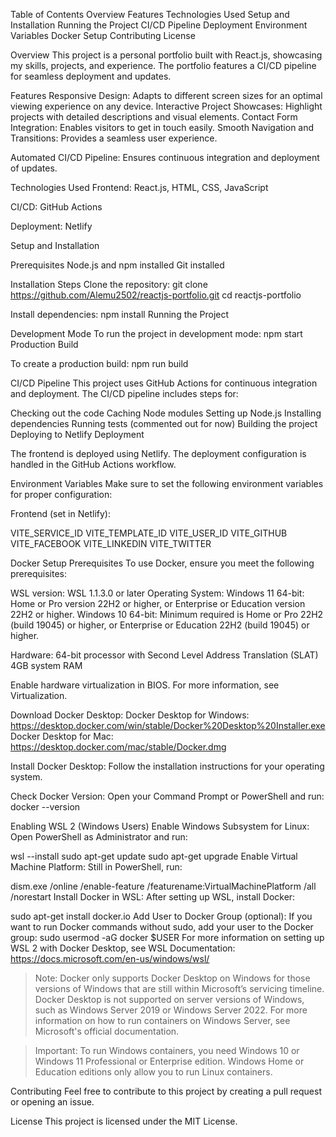 Table of Contents
Overview
Features
Technologies Used
Setup and Installation
Running the Project
CI/CD Pipeline
Deployment
Environment Variables
Docker Setup
Contributing
License

Overview
This project is a personal portfolio built with React.js, showcasing my skills, projects, and experience. The portfolio features a CI/CD pipeline for seamless deployment and updates.

Features
Responsive Design: Adapts to different screen sizes for an optimal viewing experience on any device.
Interactive Project Showcases: Highlight projects with detailed descriptions and visual elements.
Contact Form Integration: Enables visitors to get in touch easily.
Smooth Navigation and Transitions: Provides a seamless user experience.

Automated CI/CD Pipeline: Ensures continuous integration and deployment of updates.

Technologies Used
Frontend: React.js, HTML, CSS, JavaScript

CI/CD: GitHub Actions

Deployment: Netlify

Setup and Installation

Prerequisites
Node.js and npm installed
Git installed

Installation Steps
Clone the repository:
git clone https://github.com/Alemu2502/reactjs-portfolio.git
cd reactjs-portfolio

Install dependencies:
npm install
Running the Project

Development Mode
To run the project in development mode:
npm start
Production Build

To create a production build:
npm run build

CI/CD Pipeline
This project uses GitHub Actions for continuous integration and deployment. The CI/CD pipeline includes steps for:

Checking out the code
Caching Node modules
Setting up Node.js
Installing dependencies
Running tests (commented out for now)
Building the project
Deploying to Netlify
Deployment

The frontend is deployed using Netlify. The deployment configuration is handled in the GitHub Actions workflow.

Environment Variables
Make sure to set the following environment variables for proper configuration:

Frontend (set in Netlify):

VITE_SERVICE_ID
VITE_TEMPLATE_ID
VITE_USER_ID
VITE_GITHUB
VITE_FACEBOOK
VITE_LINKEDIN
VITE_TWITTER

Docker Setup
Prerequisites
To use Docker, ensure you meet the following prerequisites:

WSL version: WSL 1.1.3.0 or later
Operating System:
Windows 11 64-bit: Home or Pro version 22H2 or higher, or Enterprise or Education version 22H2 or higher.
Windows 10 64-bit: Minimum required is Home or Pro 22H2 (build 19045) or higher, or Enterprise or Education 22H2 (build 19045) or higher.

Hardware:
64-bit processor with Second Level Address Translation (SLAT)
4GB system RAM

Enable hardware virtualization in BIOS. For more information, see Virtualization.

Download Docker Desktop:
Docker Desktop for Windows: https://desktop.docker.com/win/stable/Docker%20Desktop%20Installer.exe
Docker Desktop for Mac: https://desktop.docker.com/mac/stable/Docker.dmg

Install Docker Desktop: Follow the installation instructions for your operating system.

Check Docker Version: Open your Command Prompt or PowerShell and run:
docker --version

Enabling WSL 2 (Windows Users)
Enable Windows Subsystem for Linux: Open PowerShell as Administrator and run:

wsl --install
sudo apt-get update
sudo apt-get upgrade
Enable Virtual Machine Platform: Still in PowerShell, run:

dism.exe /online /enable-feature /featurename:VirtualMachinePlatform /all /norestart
Install Docker in WSL: After setting up WSL, install Docker:

sudo apt-get install docker.io
Add User to Docker Group (optional): If you want to run Docker commands without sudo, add your user to the Docker group:
sudo usermod -aG docker $USER
For more information on setting up WSL 2 with Docker Desktop, see WSL Documentation: https://docs.microsoft.com/en-us/windows/wsl/

> Note: Docker only supports Docker Desktop on Windows for those versions of Windows that are still within Microsoft’s servicing timeline. Docker Desktop is not supported on server versions of Windows, such as Windows Server 2019 or Windows Server 2022. For more information on how to run containers on Windows Server, see Microsoft's official documentation.

> Important: To run Windows containers, you need Windows 10 or Windows 11 Professional or Enterprise edition. Windows Home or Education editions only allow you to run Linux containers.

Contributing
Feel free to contribute to this project by creating a pull request or opening an issue.

License
This project is licensed under the MIT License.
